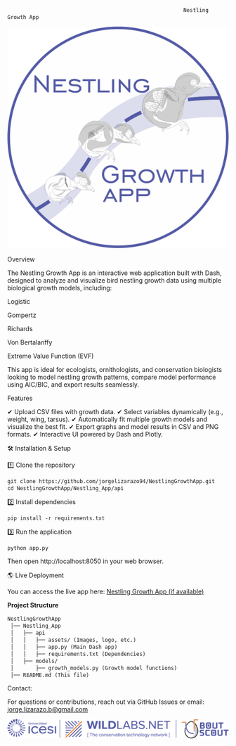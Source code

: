                                                             Nestling Growth App

  ![Nestling Growth App_logo](https://github.com/jorgelizarazo94/NestlingGrowthApp/blob/master/Nestling_App/api/assets/NGapp_log.png)

Overview

The Nestling Growth App is an interactive web application built with Dash, designed to analyze and visualize bird nestling growth data using multiple biological growth models, including:

Logistic

Gompertz

Richards

Von Bertalanffy

Extreme Value Function (EVF)

This app is ideal for ecologists, ornithologists, and conservation biologists looking to model nestling growth patterns, compare model performance using AIC/BIC, and export results seamlessly.

Features

✔ Upload CSV files with growth data.
✔ Select variables dynamically (e.g., weight, wing, tarsus).
✔ Automatically fit multiple growth models and visualize the best fit.
✔ Export graphs and model results in CSV and PNG formats.
✔ Interactive UI powered by Dash and Plotly.

🛠 Installation & Setup

1️⃣ Clone the repository

    git clone https://github.com/jorgelizarazo94/NestlingGrowthApp.git
    cd NestlingGrowthApp/Nestling_App/api

2️⃣ Install dependencies

    pip install -r requirements.txt

3️⃣ Run the application

    python app.py

Then open http://localhost:8050 in your web browser.

🌎 Live Deployment

You can access the live app here:
[Nestling Growth App (if available)](https://nestling-growth-app.onrender.com)

**Project Structure**

    NestlingGrowthApp
     │── Nestling_App
     │   ├── api
     │   │   ├── assets/ (Images, logo, etc.)
     │   │   ├── app.py (Main Dash app)
     │   │   ├── requirements.txt (Dependencies)
     │   ├── models/
     │       ├── growth_models.py (Growth model functions)
     │── README.md (This file)



Contact:

For questions or contributions, reach out via GitHub Issues or email: jorge.lizarazo.b@gmail.com



![Nestling Growth App](https://github.com/jorgelizarazo94/NestlingGrowthApp/blob/master/Nestling_App/api/assets/Logo.png)
